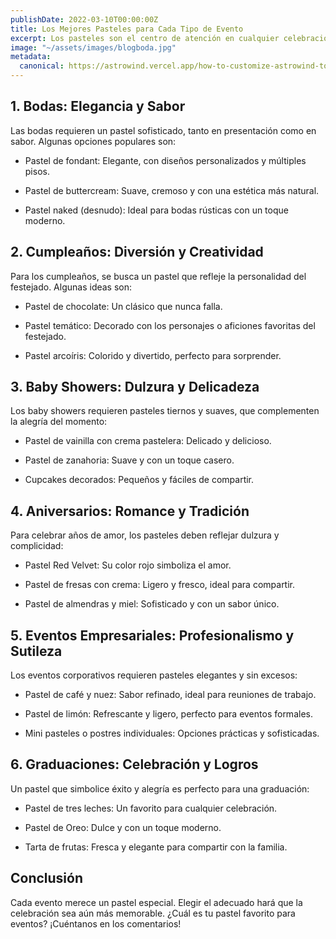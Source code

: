 ```yaml
---
publishDate: 2022-03-10T00:00:00Z
title: Los Mejores Pasteles para Cada Tipo de Evento 
excerpt: Los pasteles son el centro de atención en cualquier celebración. Elegir el adecuado puede hacer que un evento sea aún más especial. Aquí te presentamos los mejores tipos de pasteles según la ocasión, para que siempre elijas el ideal.
image: "~/assets/images/blogboda.jpg"
metadata:
  canonical: https://astrowind.vercel.app/how-to-customize-astrowind-to-your-brand
---
```


## 1. Bodas: Elegancia y Sabor

Las bodas requieren un pastel sofisticado, tanto en presentación como en sabor. Algunas opciones populares son:

- Pastel de fondant: Elegante, con diseños personalizados y múltiples pisos.

- Pastel de buttercream: Suave, cremoso y con una estética más natural.

- Pastel naked (desnudo): Ideal para bodas rústicas con un toque moderno.

## 2. Cumpleaños: Diversión y Creatividad

Para los cumpleaños, se busca un pastel que refleje la personalidad del festejado. Algunas ideas son:

- Pastel de chocolate: Un clásico que nunca falla.

- Pastel temático: Decorado con los personajes o aficiones favoritas del festejado.

- Pastel arcoíris: Colorido y divertido, perfecto para sorprender.

## 3. Baby Showers: Dulzura y Delicadeza

Los baby showers requieren pasteles tiernos y suaves, que complementen la alegría del momento:

- Pastel de vainilla con crema pastelera: Delicado y delicioso.

- Pastel de zanahoria: Suave y con un toque casero.

- Cupcakes decorados: Pequeños y fáciles de compartir.

## 4. Aniversarios: Romance y Tradición

Para celebrar años de amor, los pasteles deben reflejar dulzura y complicidad:

- Pastel Red Velvet: Su color rojo simboliza el amor.

- Pastel de fresas con crema: Ligero y fresco, ideal para compartir.

- Pastel de almendras y miel: Sofisticado y con un sabor único.

## 5. Eventos Empresariales: Profesionalismo y Sutileza

Los eventos corporativos requieren pasteles elegantes y sin excesos:

- Pastel de café y nuez: Sabor refinado, ideal para reuniones de trabajo.

- Pastel de limón: Refrescante y ligero, perfecto para eventos formales.

- Mini pasteles o postres individuales: Opciones prácticas y sofisticadas.

## 6. Graduaciones: Celebración y Logros

Un pastel que simbolice éxito y alegría es perfecto para una graduación:

- Pastel de tres leches: Un favorito para cualquier celebración.

- Pastel de Oreo: Dulce y con un toque moderno.

- Tarta de frutas: Fresca y elegante para compartir con la familia.

## Conclusión

Cada evento merece un pastel especial. Elegir el adecuado hará que la celebración sea aún más memorable. ¿Cuál es tu pastel favorito para eventos? ¡Cuéntanos en los comentarios! 

